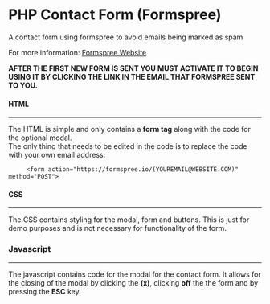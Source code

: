 # PHP Contact Form (Formspree)
A contact form using formspree to avoid emails being marked as spam 

For more information: [Formspree Website](https://formspree.io/)     

__AFTER THE FIRST NEW FORM IS SENT YOU MUST ACTIVATE IT TO BEGIN USING IT BY CLICKING THE LINK IN THE EMAIL THAT FORMSPREE SENT TO YOU.__

#### HTML  
---

The HTML is simple and only contains a __form tag__ along with the code for the optional modal.  
The only thing that needs to be edited in the code is to replace the code with your own email address: 

         <form action="https://formspree.io/(YOUREMAIL@WEBSITE.COM)" method="POST">  

#### CSS
---  

The CSS contains styling for the modal, form and buttons. This is just for demo purposes and is not necessary for functionality of the form.  

### Javascript  
---  
The javascript contains code for the modal for the contact form. It allows for the closing of the modal by clicking the __(x)__, clicking __off__ the the form and by pressing the __ESC__ key.


